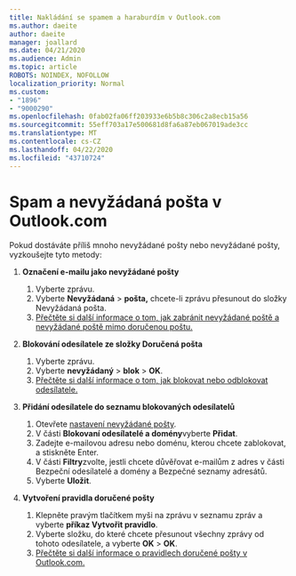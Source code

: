```yaml
---
title: Nakládání se spamem a haraburdím v Outlook.com
ms.author: daeite
author: daeite
manager: joallard
ms.date: 04/21/2020
ms.audience: Admin
ms.topic: article
ROBOTS: NOINDEX, NOFOLLOW
localization_priority: Normal
ms.custom:
- "1896"
- "9000290"
ms.openlocfilehash: 0fab02fa06ff203933e6b5b8c306c2a8ecb15a56
ms.sourcegitcommit: 55eff703a17e500681d8fa6a87eb067019ade3cc
ms.translationtype: MT
ms.contentlocale: cs-CZ
ms.lasthandoff: 04/22/2020
ms.locfileid: "43710724"
---
```

# <a name="spam-and-junk-email-in-outlookcom"></a>Spam a nevyžádaná pošta v Outlook.com

Pokud dostáváte příliš mnoho nevyžádané pošty nebo nevyžádané pošty, vyzkoušejte tyto metody:

1. **Označení e-mailu jako nevyžádané pošty**
    1. Vyberte zprávu.
    1. Vyberte **Nevyžádaná** > **pošta,** chcete-li zprávu přesunout do složky Nevyžádaná pošta.
    1. [Přečtěte si další informace o tom, jak zabránit nevyžádané poště a nevyžádané poště mimo doručenou poštu.](https://support.office.com/article/a3ece97b-82f8-4a5e-9ac3-e92fa6427ae4?wt.mc_id=Office_Outlook_com_Alchemy)

1. **Blokování odesílatele ze složky Doručená pošta**
    1. Vyberte zprávu.
    1. Vyberte **nevyžádaný** > **blok** > **OK**.
    1. [Přečtěte si další informace o tom, jak blokovat nebo odblokovat odesílatele.](https://support.office.com/article/afba1c94-77bb-4f50-8b85-057cf52f4d5e?wt.mc_id=Office_Outlook_com_Alchemy)

1. **Přidání odesílatele do seznamu blokovaných odesílatelů**
    1. Otevřete [nastavení nevyžádané pošty](https://outlook.live.com/mail/options/mail/junkEmail/blockedSendersAndDomainsV2).
    1. V části **Blokovaní odesílatelé a domény**vyberte **Přidat**.
    1. Zadejte e-mailovou adresu nebo doménu, kterou chcete zablokovat, a stiskněte Enter.
    1. V části **Filtry**zvolte, jestli chcete důvěřovat e-mailům z adres v části Bezpeční odesílatelé a domény a Bezpečné seznamy adresátů.
    1. Vyberte **Uložit**.

1. **Vytvoření pravidla doručené pošty**
    1. Klepněte pravým tlačítkem myši na zprávu v seznamu zpráv a vyberte **příkaz Vytvořit pravidlo**.
    1. Vyberte složku, do které chcete přesunout všechny zprávy od tohoto odesílatele, a vyberte **OK** > **OK**.
    1. [Přečtěte si další informace o pravidlech doručené pošty v Outlook.com.](https://support.office.com/article/4b094371-a5d7-49bd-8b1b-4e4896a7cc5d?wt.mc_id=Office_Outlook_com_Alchemy)